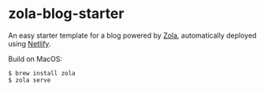 # zola-blog-starter

An easy starter template for a blog powered by [Zola](https://www.getzola.org/),
automatically deployed using [Netlify](https://www.netlify.com/).

Build on MacOS:

```
$ brew install zola
$ zola serve
```
